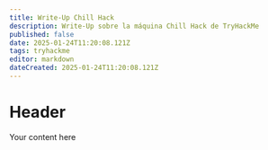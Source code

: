 ```yaml
---
title: Write-Up Chill Hack
description: Write-Up sobre la máquina Chill Hack de TryHackMe
published: false
date: 2025-01-24T11:20:08.121Z
tags: tryhackme
editor: markdown
dateCreated: 2025-01-24T11:20:08.121Z
---
```


# Header
Your content here